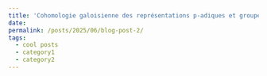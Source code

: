 ```yaml
---
title: 'Cohomologie galoisienne des représentations p-adiques et groupes de Selmer'
date: 
permalink: /posts/2025/06/blog-post-2/
tags:
  - cool posts
  - category1
  - category2
---
```




